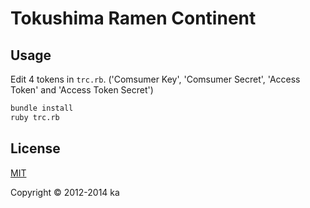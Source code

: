 # Tokushima Ramen Continent

## Usage

Edit 4 tokens in `trc.rb`. ('Comsumer Key', 'Comsumer Secret', 'Access Token'
and 'Access Token Secret')

```sh
bundle install
ruby trc.rb
```

## License

[MIT](http://opensource.org/licenses/MIT)

Copyright © 2012-2014 ka
